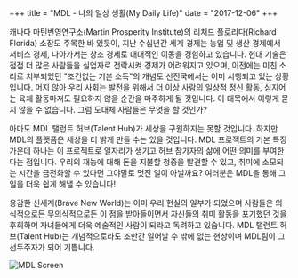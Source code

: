 +++
title = "MDL - 나의 일상 생활(My Daily Life)"
date = "2017-12-06"
+++

캐나다 마틴번영연구소(Martin Prosperity Institute)의 리처드 플로리다(Richard Florida) 소장도 주목한 바 있듯이, 지난 수십년간 세계 경제는 농업 및 생산 경제에서 서비스 경제, 나아가서는 창조 경제로 대대적인 이동을 경험하고 있습니다. 현대 기술은 점점 더 많은 사람들을 실업자로 전락시켜 경제가 어려워지고 있으며, 이전에는 미친 소리로 치부되었던 "조건없는 기본 소득"의 개념도 선진국에서는 이미 시행되고 있는 상황입니다. 머지 않아 우리 사회는 발전을 위해서 더 이상 사람의 일상적 정신 활동, 심지어는 육체 활동마저도 필요하지 않을 순간을 마주하게 될 것입니다. 이 대목에서 이렇게 묻지 않을 수 없습니다. 그럼 도대체 사람들은 무엇을 할 것인가?

아마도 MDL 탤런트 허브(Talent Hub)가 세상을 구원하지는 못할 것입니다. 하지만 MDL의 플랫폼은 세상을 더 밝게 만들 수는 있을 것입니다. MDL 프로젝트의 기본 특징 가운데 하나는 이 프로젝트로 일자리가 생기고 허브 참가자의 삶에 어떤 의미를 부여한다는 점입니다. 우리의 재능에 대해 돈을 지불할 청중을 발견할 수 있고, 취미에 소모되는 시간을 금전화할 수 있다면 그야말로 멋진 일이 아닐까요? 여러분은 MDL을 통해 그 일을 더욱 쉽게 해낼 수 있습니다!

용감한 신세계(Brave New World)는 이미 우리 현실의 일부가 되었으며 사람들은 의식적으로든 무의식적으로든 이 점을 받아들이면서 자신들의 취미 활동을 포기했던 것을 후회하며 자녀들에게 더욱 예술적인 사람이 되라고 독려하고 있습니다. MDL 탤런트 허브(Talent Hub)는 개념적으로라도 조만간 일어날 수 밖에 없는 현상이며 MDL팀이 그 선두주자가 되어 기쁩니다. 

![MDL Screen](https://gateway.ipfs.io/ipfs/QmPhFwfWod9qpuriJL8LKfiKL8wc8FJU1VTT1QBacFfrFf/MDL%20Screen2.jpg)
